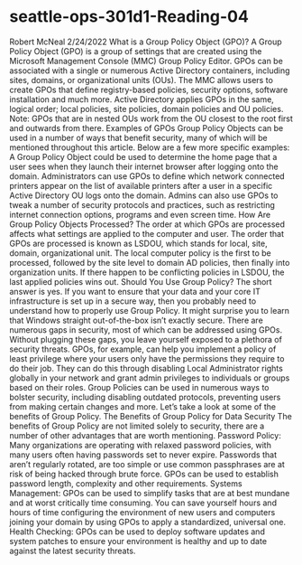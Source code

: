 # seattle-ops-301d1-Reading-04
Robert McNeal 2/24/2022 What is a Group Policy Object (GPO)? A Group Policy Object (GPO) is a group of settings that are created using the Microsoft Management Console (MMC) Group Policy Editor. GPOs can be associated with a single or numerous Active Directory containers, including sites, domains, or organizational units (OUs). The MMC allows users to create GPOs that define registry-based policies, security options, software installation and much more. Active Directory applies GPOs in the same, logical order; local policies, site policies, domain policies and OU policies. Note: GPOs that are in nested OUs work from the OU closest to the root first and outwards from there.  Examples of GPOs Group Policy Objects can be used in a number of ways that benefit security, many of which will be mentioned throughout this article. Below are a few more specific examples: A Group Policy Object could be used to determine the home page that a user sees when they launch their internet browser after logging onto the domain. Administrators can use GPOs to define which network connected printers appear on the list of available printers after a user in a specific Active Directory OU logs onto the domain. Admins can also use GPOs to tweak a number of security protocols and practices, such as restricting internet connection options, programs and even screen time. How Are Group Policy Objects Processed? The order at which GPOs are processed affects what settings are applied to the computer and user. The order that GPOs are processed is known as LSDOU, which stands for local, site, domain, organizational unit. The local computer policy is the first to be processed, followed by the site level to domain AD policies, then finally into organization units. If there happen to be conflicting policies in LSDOU, the last applied policies wins out. Should You Use Group Policy? The short answer is yes. If you want to ensure that your data and your core IT infrastructure is set up in a secure way, then you probably need to understand how to properly use Group Policy. It might surprise you to learn that Windows straight out-of-the-box isn’t exactly secure. There are numerous gaps in security, most of which can be addressed using GPOs. Without plugging these gaps, you leave yourself exposed to a plethora of security threats. GPOs, for example, can help you implement a policy of least privilege where your users only have the permissions they require to do their job. They can do this through disabling Local Administrator rights globally in your network and grant admin privileges to individuals or groups based on their roles. Group Policies can be used in numerous ways to bolster security, including disabling outdated protocols, preventing users from making certain changes and more. Let’s take a look at some of the benefits of Group Policy. The Benefits of Group Policy for Data Security The benefits of Group Policy are not limited solely to security, there are a number of other advantages that are worth mentioning. Password Policy: Many organizations are operating with relaxed password policies, with many users often having passwords set to never expire. Passwords that aren’t regularly rotated, are too simple or use common passphrases are at risk of being hacked through brute force. GPOs can be used to establish password length, complexity and other requirements. Systems Management: GPOs can be used to simplify tasks that are at best mundane and at worst critically time consuming. You can save yourself hours and hours of time configuring the environment of new users and computers joining your domain by using GPOs to apply a standardized, universal one. Health Checking: GPOs can be used to deploy software updates and system patches to ensure your environment is healthy and up to date against the latest security threats.
